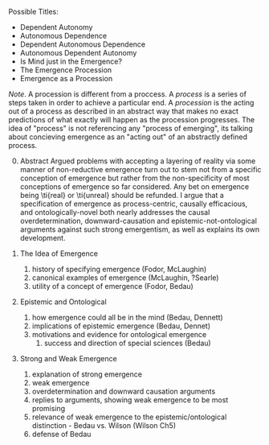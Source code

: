 Possible Titles:
- Dependent Autonomy
- Autonomous Dependence
- Dependent Autonomous Dependence
- Autonomous Dependent Autonomy
- Is Mind just in the Emergence?
- The Emergence Procession
- Emergence as a Procession <!-- how is a Procession different from a Process? -->

*Note*. A procession is different from a proccess. A _process_ is a series of steps taken in order to achieve a particular end. A _procession_ is the acting out of a process as described in an abstract way that makes no exact predictions of what exactly will happen as the procession progresses. The idea of "process" is not referencing any "process of emerging", its talking about concieving emergence as an "acting out" of an abstractly defined process.

0. Abstract
    Argued problems with accepting a layering of reality via some manner of non-reductive emergence turn out to stem not from a specific conception of emergence but rather from the non-specificity of most conceptions of emergence so far considered. Any bet on emergence being \ti{real} or \ti{unreal} should be refunded. I argue that a specification of emergence as process-centric, causally efficacious, and ontologically-novel both nearly addresses the causal overdetermination, downward-causation and epistemic-not-ontological arguments against such strong emergentism, as well as explains its own development.

1. The Idea of Emergence
    1. history of specifying emergence (Fodor, McLaughin)
    2. canonical examples of emergence (McLaughin, ?Searle)
    3. utility of a concept of emergence (Fodor, Bedau)
2. Epistemic and Ontological
    1. how emergence could all be in the mind (Bedau, Dennett)
    2. implications of epistemic emergence (Bedau, Dennet)
    3. motivations and evidence for ontological emergence
        1. success and direction of special sciences (Bedau)
3. Strong and Weak Emergence
    1. explanation of strong emergence
    2. weak emergence
    3. overdetermination and downward causation arguments
    4. replies to arguments, showing weak emergence to be most promising
    5. relevance of weak emergence to the epistemic/ontological distinction - Bedau vs. Wilson (Wilson Ch5)
    6. defense of Bedau
